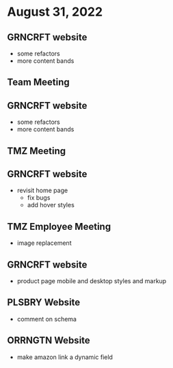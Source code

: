 # August 31, 2022

## GRNCRFT website
- some refactors
- more content bands

## Team Meeting

## GRNCRFT website
- some refactors
- more content bands

## TMZ Meeting

## GRNCRFT website
- revisit home page
	- fix bugs
	- add hover styles

## TMZ Employee Meeting
- image replacement

## GRNCRFT website
- product page mobile and desktop styles and markup

## PLSBRY Website
- comment on schema

## ORRNGTN Website
- make amazon link a dynamic field

